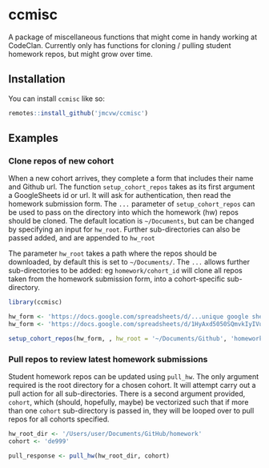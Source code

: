 
<!-- README.md is generated from README.Rmd. Please edit that file -->

# ccmisc

A package of miscellaneous functions that might come in handy working at
CodeClan. Currently only has functions for cloning / pulling student
homework repos, but might grow over time.

## Installation

You can install `ccmisc` like so:

``` r
remotes::install_github('jmcvw/ccmisc')
```

## Examples

### Clone repos of new cohort

When a new cohort arrives, they complete a form that includes their name
and Github url. The function `setup_cohort_repos` takes as its first
argument a GoogleSheets id or url. It will ask for authentication, then
read the homework submission form. The `...` parameter of
`setup_cohort_repos` can be used to pass on the directory into which the
homework (hw) repos should be cloned. The default location is
`~/Documents`, but can be changed by specifying an input for `hw_root`.
Further sub-directories can also be passed added, and are appended to
`hw_root`

The parameter `hw_root` takes a path where the repos should be
downloaded, by default this is set to `~/Documents/`. The `...` allows
further sub-directories to be added: eg `homework/cohort_id` will clone
all repos taken from the homework submission form, into a
cohort-specific sub-directory.

``` r
library(ccmisc)

hw_form <- 'https://docs.google.com/spreadsheets/d/...unique google sheets url...'
hw_form <- 'https://docs.google.com/spreadsheets/d/1HyAxd5050SQmvkIyIVuZOrZoMfqHia6YyANfcewXbxo/edit#gid=1164343432'

setup_cohort_repos(hw_form, , hw_root = '~/Documents/Github', 'homework', 'de999')
```

### Pull repos to review latest homework submissions

Student homework repos can be updated using `pull_hw`. The only argument
required is the root directory for a chosen cohort. It will attempt
carry out a pull action for all sub-directories. There is a second
argument provided, `cohort`, which (should, hopefully, maybe) be
vectorized such that if more than one `cohort` sub-directory is passed
in, they will be looped over to pull repos for all cohorts specified.

``` r
hw_root_dir <- '/Users/user/Documents/GitHub/homework'
cohort <- 'de999'

pull_response <- pull_hw(hw_root_dir, cohort)
```
